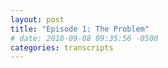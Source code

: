 ```yaml
---
layout: post
title: "Episode 1: The Problem"
# date: 2018-09-08 09:35:56 -0500
categories: transcripts
---
```

